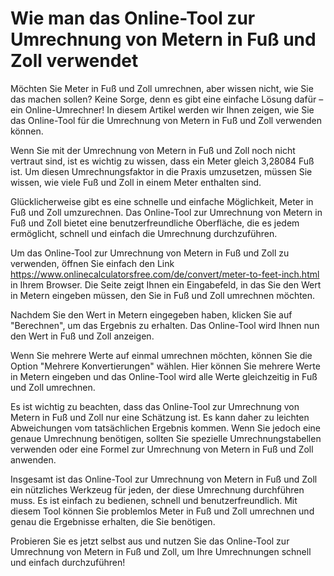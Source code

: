 Wie man das Online-Tool zur Umrechnung von Metern in Fuß und Zoll verwendet
===========================================================================

Möchten Sie Meter in Fuß und Zoll umrechnen, aber wissen nicht, wie Sie das machen sollen? Keine Sorge, denn es gibt eine einfache Lösung dafür – ein Online-Umrechner! In diesem Artikel werden wir Ihnen zeigen, wie Sie das Online-Tool für die Umrechnung von Metern in Fuß und Zoll verwenden können.

Wenn Sie mit der Umrechnung von Metern in Fuß und Zoll noch nicht vertraut sind, ist es wichtig zu wissen, dass ein Meter gleich 3,28084 Fuß ist. Um diesen Umrechnungsfaktor in die Praxis umzusetzen, müssen Sie wissen, wie viele Fuß und Zoll in einem Meter enthalten sind.

Glücklicherweise gibt es eine schnelle und einfache Möglichkeit, Meter in Fuß und Zoll umzurechnen. Das Online-Tool zur Umrechnung von Metern in Fuß und Zoll bietet eine benutzerfreundliche Oberfläche, die es jedem ermöglicht, schnell und einfach die Umrechnung durchzuführen.

Um das Online-Tool zur Umrechnung von Metern in Fuß und Zoll zu verwenden, öffnen Sie einfach den Link <https://www.onlinecalculatorsfree.com/de/convert/meter-to-feet-inch.html> in Ihrem Browser. Die Seite zeigt Ihnen ein Eingabefeld, in das Sie den Wert in Metern eingeben müssen, den Sie in Fuß und Zoll umrechnen möchten.

Nachdem Sie den Wert in Metern eingegeben haben, klicken Sie auf "Berechnen", um das Ergebnis zu erhalten. Das Online-Tool wird Ihnen nun den Wert in Fuß und Zoll anzeigen.

Wenn Sie mehrere Werte auf einmal umrechnen möchten, können Sie die Option "Mehrere Konvertierungen" wählen. Hier können Sie mehrere Werte in Metern eingeben und das Online-Tool wird alle Werte gleichzeitig in Fuß und Zoll umrechnen.

Es ist wichtig zu beachten, dass das Online-Tool zur Umrechnung von Metern in Fuß und Zoll nur eine Schätzung ist. Es kann daher zu leichten Abweichungen vom tatsächlichen Ergebnis kommen. Wenn Sie jedoch eine genaue Umrechnung benötigen, sollten Sie spezielle Umrechnungstabellen verwenden oder eine Formel zur Umrechnung von Metern in Fuß und Zoll anwenden.

Insgesamt ist das Online-Tool zur Umrechnung von Metern in Fuß und Zoll ein nützliches Werkzeug für jeden, der diese Umrechnung durchführen muss. Es ist einfach zu bedienen, schnell und benutzerfreundlich. Mit diesem Tool können Sie problemlos Meter in Fuß und Zoll umrechnen und genau die Ergebnisse erhalten, die Sie benötigen.

Probieren Sie es jetzt selbst aus und nutzen Sie das Online-Tool zur Umrechnung von Metern in Fuß und Zoll, um Ihre Umrechnungen schnell und einfach durchzuführen!